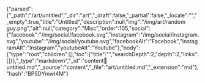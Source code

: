 {"parsed":{"_path":"/art/untitled","_dir":"art","_draft":false,"_partial":false,"_locale":"","_empty":true,"title":"Untitled","description":null,"img":"/img/art/random guy.png","alt":null,"category":"Misc","order":105,"social":{"facebook":"/img/social/facebook.svg","instagram":"/img/social/instagram.svg","youtube":"/img/social/youtube.svg","facebookAlt":"Facebook","instagramAlt":"Instagram","youtubeAlt":"Youtube"},"body":{"type":"root","children":[],"toc":{"title":"","searchDepth":2,"depth":2,"links":[]}},"_type":"markdown","_id":"content:art:untitled.md","_source":"content","_file":"art/untitled.md","_extension":"md"},"hash":"BP5DYmwI4M"}